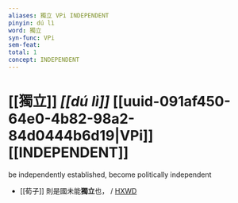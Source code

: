 ```yaml
---
aliases: 獨立 VPi INDEPENDENT
pinyin: dú lì
word: 獨立
syn-func: VPi
sem-feat: 
total: 1
concept: INDEPENDENT 
---
```

# [[獨立]] *[[dú lì]]*  [[uuid-091af450-64e0-4b82-98a2-84d0444b6d19|VPi]] [[INDEPENDENT]]
be independently established, become politically independent
 - [[荀子]] 則是國未能**獨立**也，
                     / [HXWD](https://hxwd.org/textview.html?location=KR3a0002_tls_009-21a.18)